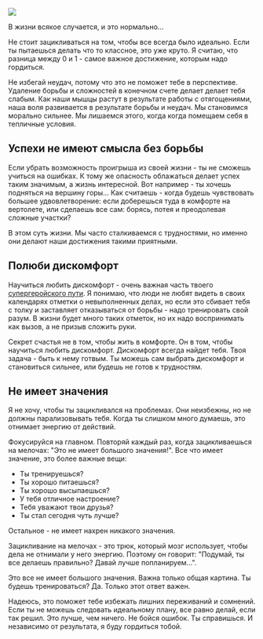 <!-- 
Title: Не бойся неудач 
PostId:
Labels: Записи
Published: true
-->

![][01]

В жизни всякое случается, и это нормально... 

Не стоит зацикливаться на том, чтобы все всегда было идеально. Если ты пытаешься делать что то классное, это уже круто. Я считаю, что разница между 0 и 1 - самое важное достижение, которым надо гордиться.

Не избегай неудач, потому что это не поможет тебе в перспективе. Удаление борьбы и сложностей в конечном счете делает делает тебя слабым. Как наши мышцы растут в результате работы с отягощениями, наша воля развивается в результате борьбы и неудач. Мы становимся морально сильнее. Мы лишаемся этого, когда когда помещаем себя в тепличные условия.

<!--more-->

## Успехи не имеют смысла без борьбы

Если убрать возможность проигрыша из своей жизни - ты не сможешь учиться на ошибках. К тому же опасность облажаться делает успех таким значимым, а жизнь интересной. Вот например - ты хочешь подняться на вершину горы... Как считаешь - когда будешь чувствовать большее удвовлетворение: если доберешься туда в комфорте на вертолете, или сделаешь все сам: борясь, потея и преодолевая сложные участки? 

В этом суть жизни. Мы часто сталкиваемся с трудностями, но именно они делают наши достижения такими приятными. 

## Полюби дискомфорт

Научиться любить дискомфорт - очень важная часть твоего [супергеройского пути][levelUp]. Я понимаю, что люди не любят видеть в своих календарях отметки о невыполненных делах, но если это сбивает тебя с толку и заставляет отказываться от борьбы - надо тренировать свой разум. В жизни будет много таких отметок, но их надо воспринимать как вызов, а не призыв сложить руки. 

Секрет счастья не в том, чтобы жить в комфорте. Он в том, чтобы научиться любить дискомфорт. Дискомфорт всегда найдет тебя. Твоя задача - быть к нему готвым. Ты можешь сам выбрать дискомфорт и становиться сильнее, или будешь не готов к трудностям.

## Не имеет значения

Я не хочу, чтобы ты зацикливался на проблемах. Они неизбежны, но не должны парализовывать тебя. Когда ты слишком много думаешь, это отнимает энергию от действий.

Фокусируйся на главном. Повторяй каждый раз, когда зацикливаешься на мелочах: "Это не имеет большого значения!". Все что имеет значение, это более важные вещи:

* Ты тренируешься? 
* Ты хорошо питаешься? 
* Ты хорошо высыпаешься? 
* У тебя отличное настроение?
* Тебя уважают твои друзья?
* Ты стал сегодня чуть лучше?

Остальное - не имеет нахрен никакого значения.

Зацикливание на мелочах - это трюк, который мозг использует, чтобы дела не отнимали у него энергию. Поэтому он говорит: "Подумай, ты все делаешь правильно? Давай лучше попланируем...". 

Это все не имеет большого значения. Важна только общая картина. Ты будешь тренироваться? Да. Только этот ответ важен.

Надеюсь, это поможет тебе избежать лишних переживаний и сомнений. Если ты не можешь следовать идеальному плану, все равно делай, если так решил. Это лучше, чем ничего. Не бойся ошибок. Ты справишься. И независимо от результата, я буду гордиться тобой.

[01]: https://cdn.jsdelivr.net/gh/pashkas/levelupblog_2/2024/07/16/01.jpg
[levelUp]: https://life-levelup.blogspot.com/2022/07/blog-post_20.html